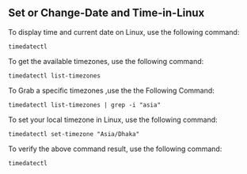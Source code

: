 ## Set or Change-Date and Time-in-Linux

To display time and current date on Linux, use the following command:

    timedatectl
To get the available timezones, use the following command:

    timedatectl list-timezones
To Grab a specific timezones ,use the the Following Command:

    timedatectl list-timezones | grep -i "asia"
To set your local timezone in Linux, use the following command:

    timedatectl set-timezone "Asia/Dhaka"
To verify the above command result, use the following command:

    timedatectl
